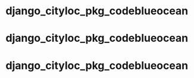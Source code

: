 # django_cityloc_pkg_codeblueocean
# django_cityloc_pkg_codeblueocean
# django_cityloc_pkg_codeblueocean

